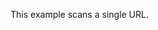 <!--
SPDX-FileCopyrightText: 2021 iteratec GmbH

SPDX-License-Identifier: Apache-2.0
-->

This example scans a single URL.
